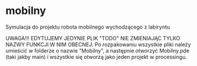 # mobilny
Symulacja do projektu robota mobilnego wychodzącego z labiryntu

UWAGA!!! EDYTUJEMY JEDYNIE PLIK "TODO" NIE ZMIENIAJĄC TYLKO NAZWY FUNKCJI W NIM OBECNEJ.
Po rozpakowaniu wszystkie pliki należy umieścić w folderze
o nazwie "Mobilny", a następnie otworzyć Mobilny.pde (taki jakby main)
i wszystkie się otworzą jako jeden projekt w processingu.

